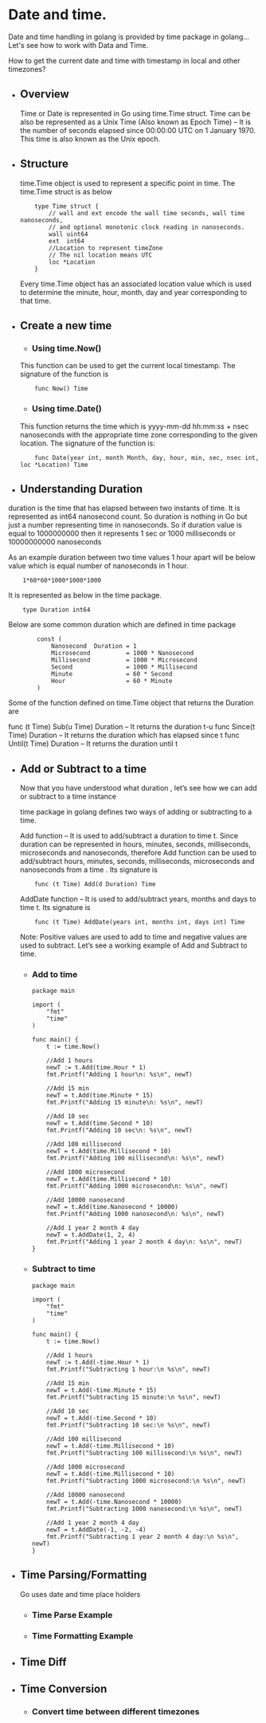 # Date and time.

Date and time handling in golang is provided by time package in golang...
Let's see how to work with Data and Time.

How to get the current date and time with timestamp in local and other timezones?
-   ## Overview

    Time or Date is represented in Go using time.Time struct. Time can be also be represented as a Unix Time (Also known as Epoch Time) – It is the number of seconds elapsed since 00:00:00 UTC on 1 January 1970. This time is also known as the Unix epoch.

-   ## Structure
    time.Time object is used to represent a specific point in time. The time.Time struct is as below

            type Time struct {
                // wall and ext encode the wall time seconds, wall time nanoseconds,
                // and optional monotonic clock reading in nanoseconds.
                wall uint64
                ext  int64
                //Location to represent timeZone
                // The nil location means UTC
                loc *Location
            }
    Every time.Time object has an associated location value which is used to determine the minute, hour, month, day and year corresponding to that time.

-   ## Create a new time
    -   ### Using time.Now()
    This function can be used to get the current local timestamp. The signature of the function is

            func Now() Time
    -   ### Using time.Date()
    This function returns the time which is yyyy-mm-dd hh:mm:ss + nsec nanoseconds with the appropriate time zone corresponding to the given location. The signature of the function is:

            func Date(year int, month Month, day, hour, min, sec, nsec int, loc *Location) Time
-   ## Understanding Duration

duration is the time that has elapsed between two instants of time. It is represented as int64 nanosecond count. So duration is nothing in Go but just a number representing time in nanoseconds. So if duration value is  equal to 1000000000 then it represents 1 sec or 1000 milliseconds or 10000000000 nanoseconds

As an example duration between two time values 1 hour apart will be below value which is equal number of nanoseconds in 1 hour.

        1*60*60*1000*1000*1000

It is represented as below in the time package.

        type Duration int64

Below are some common duration which are defined in time package

            const (
                Nanosecond  Duration = 1
                Microsecond          = 1000 * Nanosecond
                Millisecond          = 1000 * Microsecond
                Second               = 1000 * Millisecond
                Minute               = 60 * Second
                Hour                 = 60 * Minute
            )
Some of the function defined on time.Time object that returns the Duration are

func (t Time) Sub(u Time) Duration – It returns the duration t-u
func Since(t Time) Duration – It returns the duration which has elapsed since t
func Until(t Time) Duration – It returns the duration until t

-   ## Add or Subtract to a time
    Now that you have understood what duration , let’s see how we can add or subtract to a time instance

    time package in golang defines two ways of adding or subtracting to a time.

    Add function – It is used to add/subtract a duration to time t. Since duration can be represented in hours, minutes, seconds, milliseconds, microseconds and nanoseconds, therefore Add function can be used to add/subtract hours, minutes, seconds, milliseconds, microseconds and nanoseconds from a time . Its signature is

            func (t Time) Add(d Duration) Time

    AddDate function – It is used to add/subtract years, months and days to time t. Its signature is

            func (t Time) AddDate(years int, months int, days int) Time

    Note: Positive values are used to add to time and negative values are used to subtract. Let’s see a working example of Add and Subtract to time.

    -   ### Add to time
            package main

            import (
                "fmt"
                "time"
            )

            func main() {
                t := time.Now()

                //Add 1 hours
                newT := t.Add(time.Hour * 1)
                fmt.Printf("Adding 1 hour\n: %s\n", newT)

                //Add 15 min
                newT = t.Add(time.Minute * 15)
                fmt.Printf("Adding 15 minute\n: %s\n", newT)

                //Add 10 sec
                newT = t.Add(time.Second * 10)
                fmt.Printf("Adding 10 sec\n: %s\n", newT)

                //Add 100 millisecond
                newT = t.Add(time.Millisecond * 10)
                fmt.Printf("Adding 100 millisecond\n: %s\n", newT)

                //Add 1000 microsecond
                newT = t.Add(time.Millisecond * 10)
                fmt.Printf("Adding 1000 microsecond\n: %s\n", newT)

                //Add 10000 nanosecond
                newT = t.Add(time.Nanosecond * 10000)
                fmt.Printf("Adding 1000 nanosecond\n: %s\n", newT)

                //Add 1 year 2 month 4 day
                newT = t.AddDate(1, 2, 4)
                fmt.Printf("Adding 1 year 2 month 4 day\n: %s\n", newT)
            }
    -   ### Subtract to time
            package main

            import (
                "fmt"
                "time"
            )

            func main() {
                t := time.Now()

                //Add 1 hours
                newT := t.Add(-time.Hour * 1)
                fmt.Printf("Subtracting 1 hour:\n %s\n", newT)

                //Add 15 min
                newT = t.Add(-time.Minute * 15)
                fmt.Printf("Subtracting 15 minute:\n %s\n", newT)

                //Add 10 sec
                newT = t.Add(-time.Second * 10)
                fmt.Printf("Subtracting 10 sec:\n %s\n", newT)

                //Add 100 millisecond
                newT = t.Add(-time.Millisecond * 10)
                fmt.Printf("Subtracting 100 millisecond:\n %s\n", newT)

                //Add 1000 microsecond
                newT = t.Add(-time.Millisecond * 10)
                fmt.Printf("Subtracting 1000 microsecond:\n %s\n", newT)

                //Add 10000 nanosecond
                newT = t.Add(-time.Nanosecond * 10000)
                fmt.Printf("Subtracting 1000 nanosecond:\n %s\n", newT)

                //Add 1 year 2 month 4 day
                newT = t.AddDate(-1, -2, -4)
                fmt.Printf("Subtracting 1 year 2 month 4 day:\n %s\n", newT)
            }
-   ## Time Parsing/Formatting
    Go uses date and time place holders 
    
    -   ### Time Parse Example
    -   ### Time Formatting Example
-   ## Time Diff
-   ## Time Conversion
    -   ### Convert time between different timezones

